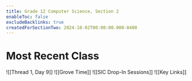 ```yaml
---
title: Grade 12 Computer Science, Section 2
enableToc: false
excludeBacklinks: true
createdForSectionTwo: 2024-10-02T00:00:00.000-0400
---
```

# Most Recent Class
![[Thread 1, Day 9]]
![[Grove Time]]
![[SIC Drop-In Sessions]]
![[Key Links]]